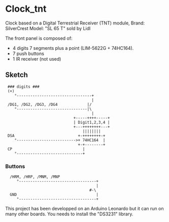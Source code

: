 # Clock_tnt
Clock based on a Digital Terrestrial Receiver (TNT) module,
Brand: SilverCrest
Model: "SL 65 T" sold by Lidl

The front panel is composed of:
 - 4 digits 7 segments plus a point (LIM-5622G + 74HC164).
 - 7 push buttons
 - 1 IR receiver (not used)

 ## Sketch ##
 ```
  ### digits ###
  (+)
     °---------------------------------+
                                       |
  /DG1, /DG2, /DG3, /DG4             |/
     °-------------------------------|\
                                       |
                               +-----++++-----+
                               | Digit1,2,3,4 |
                               +---++++++++---+
                                   ||||||||
  DSA                            +-++++++++-+
     °-------------------------->+ 74HC164  |
                                 +-+--------+
  CP                               |
     °-----------------------------+
```
  ### Buttons ###
```
  /HRM, /HRP, /MNM, /MNP
     °----------------------------------+
                                        |
                                     #-\
  GND                                   |
     °----------------------------------+
```
This project has been developped on an Arduino Leonardo but it can run on many other boards.
You needs to install the "DS3231" library.
